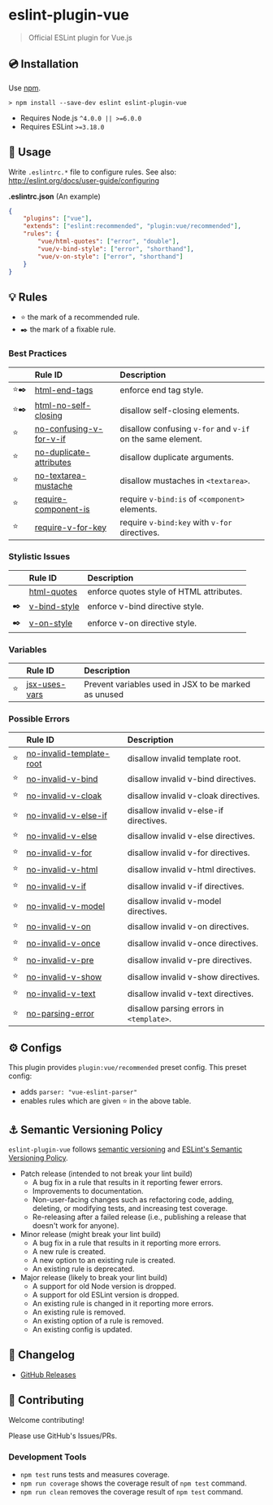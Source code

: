 # eslint-plugin-vue

> Official ESLint plugin for Vue.js

## 💿 Installation

Use [npm](https://www.npmjs.com/).

```
> npm install --save-dev eslint eslint-plugin-vue
```

- Requires Node.js `^4.0.0 || >=6.0.0`
- Requires ESLint `>=3.18.0`

## 📖 Usage

Write `.eslintrc.*` file to configure rules. See also: http://eslint.org/docs/user-guide/configuring

**.eslintrc.json** (An example)

```json
{
    "plugins": ["vue"],
    "extends": ["eslint:recommended", "plugin:vue/recommended"],
    "rules": {
        "vue/html-quotes": ["error", "double"],
        "vue/v-bind-style": ["error", "shorthand"],
        "vue/v-on-style": ["error", "shorthand"]
    }
}
```

## 💡 Rules

- ⭐️ the mark of a recommended rule.
- ✒️ the mark of a fixable rule.

<!--RULES_TABLE_START-->

### Best Practices

|    | Rule ID | Description |
|:---|:--------|:------------|
| ⭐️✒️ | [html-end-tags](./docs/rules/html-end-tags.md) | enforce end tag style. |
| ⭐️✒️ | [html-no-self-closing](./docs/rules/html-no-self-closing.md) | disallow self-closing elements. |
| ⭐️ | [no-confusing-v-for-v-if](./docs/rules/no-confusing-v-for-v-if.md) | disallow confusing `v-for` and `v-if` on the same element. |
| ⭐️ | [no-duplicate-attributes](./docs/rules/no-duplicate-attributes.md) | disallow duplicate arguments. |
| ⭐️ | [no-textarea-mustache](./docs/rules/no-textarea-mustache.md) | disallow mustaches in `<textarea>`. |
| ⭐️ | [require-component-is](./docs/rules/require-component-is.md) | require `v-bind:is` of `<component>` elements. |
| ⭐️ | [require-v-for-key](./docs/rules/require-v-for-key.md) | require `v-bind:key` with `v-for` directives. |


### Stylistic Issues

|    | Rule ID | Description |
|:---|:--------|:------------|
|  | [html-quotes](./docs/rules/html-quotes.md) | enforce quotes style of HTML attributes. |
| ✒️ | [v-bind-style](./docs/rules/v-bind-style.md) | enforce v-bind directive style. |
| ✒️ | [v-on-style](./docs/rules/v-on-style.md) | enforce v-on directive style. |


### Variables

|    | Rule ID | Description |
|:---|:--------|:------------|
| ⭐️ | [jsx-uses-vars](./docs/rules/jsx-uses-vars.md) | Prevent variables used in JSX to be marked as unused |


### Possible Errors

|    | Rule ID | Description |
|:---|:--------|:------------|
| ⭐️ | [no-invalid-template-root](./docs/rules/no-invalid-template-root.md) | disallow invalid template root. |
| ⭐️ | [no-invalid-v-bind](./docs/rules/no-invalid-v-bind.md) | disallow invalid v-bind directives. |
| ⭐️ | [no-invalid-v-cloak](./docs/rules/no-invalid-v-cloak.md) | disallow invalid v-cloak directives. |
| ⭐️ | [no-invalid-v-else-if](./docs/rules/no-invalid-v-else-if.md) | disallow invalid v-else-if directives. |
| ⭐️ | [no-invalid-v-else](./docs/rules/no-invalid-v-else.md) | disallow invalid v-else directives. |
| ⭐️ | [no-invalid-v-for](./docs/rules/no-invalid-v-for.md) | disallow invalid v-for directives. |
| ⭐️ | [no-invalid-v-html](./docs/rules/no-invalid-v-html.md) | disallow invalid v-html directives. |
| ⭐️ | [no-invalid-v-if](./docs/rules/no-invalid-v-if.md) | disallow invalid v-if directives. |
| ⭐️ | [no-invalid-v-model](./docs/rules/no-invalid-v-model.md) | disallow invalid v-model directives. |
| ⭐️ | [no-invalid-v-on](./docs/rules/no-invalid-v-on.md) | disallow invalid v-on directives. |
| ⭐️ | [no-invalid-v-once](./docs/rules/no-invalid-v-once.md) | disallow invalid v-once directives. |
| ⭐️ | [no-invalid-v-pre](./docs/rules/no-invalid-v-pre.md) | disallow invalid v-pre directives. |
| ⭐️ | [no-invalid-v-show](./docs/rules/no-invalid-v-show.md) | disallow invalid v-show directives. |
| ⭐️ | [no-invalid-v-text](./docs/rules/no-invalid-v-text.md) | disallow invalid v-text directives. |
| ⭐️ | [no-parsing-error](./docs/rules/no-parsing-error.md) | disallow parsing errors in `<template>`. |

<!--RULES_TABLE_END-->

## ⚙ Configs

This plugin provides `plugin:vue/recommended` preset config.
This preset config:

- adds `parser: "vue-eslint-parser"`
- enables rules which are given ⭐️ in the above table.

## ⚓️ Semantic Versioning Policy

`eslint-plugin-vue` follows [semantic versioning](http://semver.org/) and [ESLint's Semantic Versioning Policy](https://github.com/eslint/eslint#semantic-versioning-policy).

- Patch release (intended to not break your lint build)
    - A bug fix in a rule that results in it reporting fewer errors.
    - Improvements to documentation.
    - Non-user-facing changes such as refactoring code, adding, deleting, or modifying tests, and increasing test coverage.
    - Re-releasing after a failed release (i.e., publishing a release that doesn't work for anyone).
- Minor release (might break your lint build)
    - A bug fix in a rule that results in it reporting more errors.
    - A new rule is created.
    - A new option to an existing rule is created.
    - An existing rule is deprecated.
- Major release (likely to break your lint build)
    - A support for old Node version is dropped.
    - A support for old ESLint version is dropped.
    - An existing rule is changed in it reporting more errors.
    - An existing rule is removed.
    - An existing option of a rule is removed.
    - An existing config is updated.

## 📰 Changelog

- [GitHub Releases](https://github.com/vuejs/eslint-plugin-vue/releases)

## 💎 Contributing

Welcome contributing!

Please use GitHub's Issues/PRs.

### Development Tools

- `npm test` runs tests and measures coverage.
- `npm run coverage` shows the coverage result of `npm test` command.
- `npm run clean` removes the coverage result of `npm test` command.

